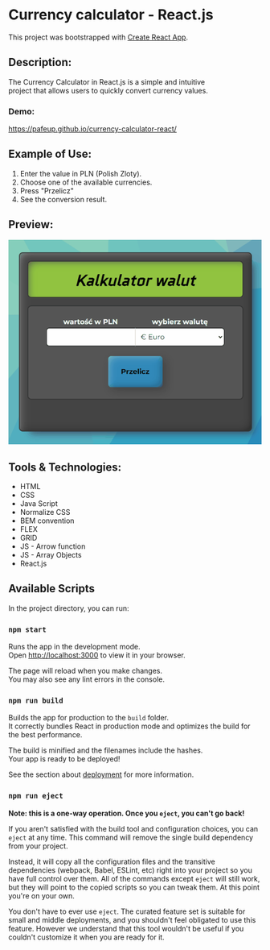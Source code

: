 # Currency calculator - React.js

This project was bootstrapped with [Create React App](https://github.com/facebook/create-react-app).

## Description:
The Currency Calculator in React.js is a simple and intuitive\
project that allows users to quickly convert currency values. 

### Demo:
https://pafeup.github.io/currency-calculator-react/

## Example of Use:
1. Enter the value in PLN (Polish Zloty).
2. Choose one of the available currencies.
3. Press "Przelicz"
4. See the conversion result.

## Preview:
![Prezentation](public/images/CurrencyCalcReact.gif)

## Tools & Technologies:
- HTML
- CSS
- Java Script
- Normalize CSS
- BEM convention
- FLEX 
- GRID
- JS - Arrow function
- JS - Array Objects
- React.js

## Available Scripts
In the project directory, you can run:

### `npm start`

Runs the app in the development mode.\
Open [http://localhost:3000](http://localhost:3000) to view it in your browser.

The page will reload when you make changes.\
You may also see any lint errors in the console.

### `npm run build`

Builds the app for production to the `build` folder.\
It correctly bundles React in production mode and optimizes the build for the best performance.

The build is minified and the filenames include the hashes.\
Your app is ready to be deployed!

See the section about [deployment](https://facebook.github.io/create-react-app/docs/deployment) for more information.

### `npm run eject`

**Note: this is a one-way operation. Once you `eject`, you can't go back!**

If you aren't satisfied with the build tool and configuration choices, you can `eject` at any time. This command will remove the single build dependency from your project.

Instead, it will copy all the configuration files and the transitive dependencies (webpack, Babel, ESLint, etc) right into your project so you have full control over them. All of the commands except `eject` will still work, but they will point to the copied scripts so you can tweak them. At this point you're on your own.

You don't have to ever use `eject`. The curated feature set is suitable for small and middle deployments, and you shouldn't feel obligated to use this feature. However we understand that this tool wouldn't be useful if you couldn't customize it when you are ready for it.
